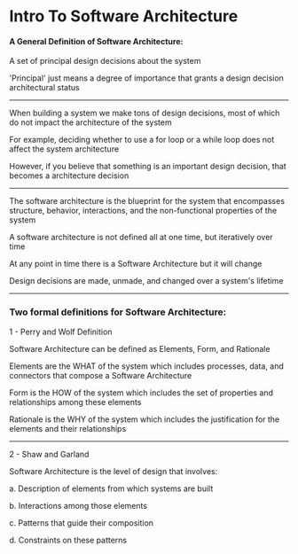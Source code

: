 # Intro To Software Architecture

#### A General Definition of Software Architecture:

A set of principal design decisions about the system

'Principal' just means a degree of importance that grants a design decision architectural status

***

When building a system we make tons of design decisions, most of which do not impact the architecture of the system

For example, deciding whether to use a for loop or a while loop does not affect the system architecture

However, if you believe that something is an important design decision, that becomes a architecture decision

***

The software architecture is the blueprint for the system that encompasses structure, behavior, interactions, and the non-functional properties of the system

A software architecture is not defined all at one time, but iteratively over time

At any point in time there is a Software Architecture but it will change

Design decisions are made, unmade, and changed over a system's lifetime

***

### Two formal definitions for Software Architecture:

1 - Perry and Wolf Definition

Software Architecture can be defined as Elements, Form, and Rationale

Elements are the WHAT of the system which includes processes, data, and connectors that compose a Software Architecture

Form is the HOW of the system which includes the set of properties and relationships among these elements

Rationale is the WHY of the system which includes the justification for the elements and their relationships

***

2 - Shaw and Garland

Software Architecture is the level of design that involves:

a. Description of elements from which systems are built

b. Interactions among those elements

c. Patterns that guide their composition

d. Constraints on these patterns
